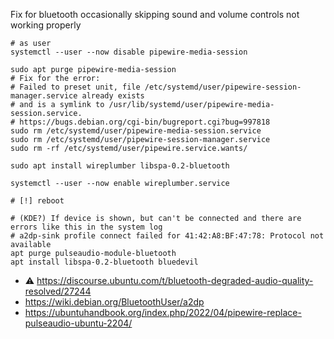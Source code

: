 Fix for bluetooth occasionally skipping sound and volume controls not working properly

```shell
# as user
systemctl --user --now disable pipewire-media-session

sudo apt purge pipewire-media-session
# Fix for the error:
# Failed to preset unit, file /etc/systemd/user/pipewire-session-manager.service already exists
# and is a symlink to /usr/lib/systemd/user/pipewire-media-session.service.
# https://bugs.debian.org/cgi-bin/bugreport.cgi?bug=997818
sudo rm /etc/systemd/user/pipewire-media-session.service
sudo rm /etc/systemd/user/pipewire-session-manager.service
sudo rm -rf /etc/systemd/user/pipewire.service.wants/

sudo apt install wireplumber libspa-0.2-bluetooth

systemctl --user --now enable wireplumber.service

# [!] reboot

# (KDE?) If device is shown, but can't be connected and there are errors like this in the system log
# a2dp-sink profile connect failed for 41:42:A8:BF:47:78: Protocol not available
apt purge pulseaudio-module-bluetooth
apt install libspa-0.2-bluetooth bluedevil
```

* :warning: https://discourse.ubuntu.com/t/bluetooth-degraded-audio-quality-resolved/27244
* https://wiki.debian.org/BluetoothUser/a2dp
* https://ubuntuhandbook.org/index.php/2022/04/pipewire-replace-pulseaudio-ubuntu-2204/
